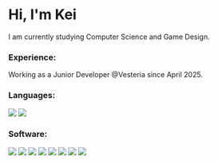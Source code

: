 <h1 align="left">Hi, I'm Kei</h1>
<p align="left">
   I am currently studying Computer Science and Game Design.
</p>

<h3 align="left">Experience:</h3>
<p align="left">
   Working as a Junior Developer @Vesteria since April 2025.
</p>

<h3 align="left">Languages:</h3>
<p align="left">
   <img src="https://img.shields.io/badge/Lua-2C2D72?style=for-the-badge&logo=lua&logoColor=white"/> <img src="https://img.shields.io/badge/C%2B%2B-00599C?style=for-the-badge&logo=c%2B%2B&logoColor=white"/>
</p>

<h3 align="left">Software:</h3>
<p align="left">
   <img src="https://img.shields.io/badge/Unity-100000?style=for-the-badge&logo=unity&logoColor=white"/> <img src="https://img.shields.io/badge/-Unreal%20Engine-313131?style=for-the-badge&logo=unreal-engine&logoColor=white"/>
   <img src="https://img.shields.io/badge/Visual_Studio-5C2D91?style=for-the-badge&logo=visual%20studio&logoColor=white"/> <img src="https://img.shields.io/badge/Visual_Studio_Code-0078D4?style=for-the-badge&logo=visual%20studio%20code&logoColor=white"/>
   <img src="https://img.shields.io/badge/Roblox_Studio-1199EE?style=for-the-badge""/> <img src="https://img.shields.io/badge/ReClass.Net-3CB371?style=for-the-badge""/>
   <img src="https://img.shields.io/badge/IDA_Pro-007ACC?style=for-the-badge"/> <img src="https://img.shields.io/badge/x64dbg-FF8C00?style=for-the-badge""/>
</p>

